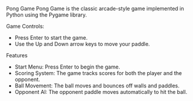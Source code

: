 Pong Game 
Pong Game is the classic arcade-style game implemented in Python using the Pygame library.

Game Controls:	
- Press Enter to start the game.
- Use the Up and Down arrow keys to move your paddle.

Features
- Start Menu: Press Enter to begin the game.
- Scoring System: The game tracks scores for both the player and the opponent.
- Ball Movement: The ball moves and bounces off walls and paddles.
- Opponent AI: The opponent paddle moves automatically to hit the ball.
